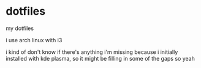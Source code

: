 # dotfiles
my dotfiles

i use arch linux with i3

i kind of don't know if there's anything i'm missing because i initially installed with kde plasma, so it might be filling in some of the gaps so yeah
